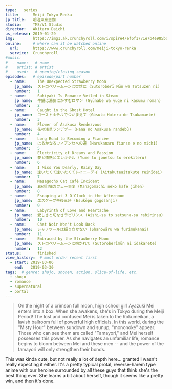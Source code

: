 ```yaml
---
type:   series
title:      Meiji Tokyo Renka
jp_title:   明治東亰恋伽
studio:     TMS/V1 Studio
director:   Akitaro Daichi
us_release: 2019-01-29 
img:        https://img1.ak.crunchyroll.com/i/spire4/ef6f1771e7b4e985bd65544121f3c1231546987212_thumb.jpg
online:     # where can it be watched online
  url:      https://www.crunchyroll.com/meiji-tokyo-renka
  service:  Crunchyroll
#music:
#  - name:   # name
#    artist: # artist
#    used:   # opening/closing season
episodes:   # episode/part number
  - name:     The Unexpected Strawberry Moon
    jp_name:  ストロベリームーンは突然に (Sutoroberī Mūn wa Totsuzen ni)
    number:   1
  - name:     Sukiyaki Is Romance Veiled in Steam
    jp_name:  牛鍋は湯気にかすむロマン (Gyūnabe wa yuge ni kasumu roman)
    number:   2
  - name:     Caught in the Ghost Hotel
    jp_name:  ゴーストホテルでつかまえて (Gōsuto Hoteru de Tsukamaete)
    number:   3
  - name:     Flower of Asakusa Rendezvous
    jp_name:  花の浅草ランデブー (Hana no Asakusa randebū)
    number:   4
  - name:     Long Road to Becoming a Fiancée
    jp_name:  はるかなるフィアンセへの道 (Harukanaru fianse e no michi)
    number:   5
  - name:     Electricity of Dreams and Passion
    jp_name:  夢と情熱とエレキテル (Yume to jōnetsu to erekiteru)
    number:   6
  - name:     I Miss You Dearly, Rainy Day
    jp_name:  逢いたくて逢いたくてレイニーデイ (Aitakuteaitakute reinīdei)
    number:   7
  - name:     Masagocho Cat Café Incident
    jp_name:  真砂町猫カフェー事変 (Managomachi neko kafe jihen)
    number:   8
  - name:     Escaping at 3 O'Clock in the Afternoon
    jp_name:  エスケープ午後三時 (Esukēpu gogosanji)
    number:   9
  - name:     Labyrinth of Love and Heartache
    jp_name:  愛しさと切なさラビリンス (Aishi-sa to setsuna-sa rabirinsu)
    number:   10
  - name:     Chat Noir Won't Look Back
    jp_name:  シャノワールは振り向かない (Shanowāru wa furimukanai)
    number:   11
  - name:     Embraced by the Strawberry Moon
    jp_name:  ストロベリームーンに抱かれて (Sutoroberīmūn ni idakarete)
    number:   12
status:       finished
view_history:  # must order recent first
  - start: 2019-03-06 
    end:   2019-03-30
tags:  # genre: shojo, shonen, action, slice-of-life, etc.
  - shojo
  - romance
  - supernatural
  - portal
---
```


> On the night of a crimson full moon, high school girl Ayazuki Mei enters into a box. When she awakens, she's in Tokyo during the Meiji Period! The lost and confused Mei is taken to the Rokumeikan, a lavish ballroom full of powerful high officials. In this world, during the "Misty Hour" between sundown and sunup, "mononoke" appear. Those who can see them are called "Tamayori," and Mei herself possesses this power. As she navigates an unfamiliar life, romance begins to bloom between Mei and these men -- and the power of the tamayori will only strengthen their bonds.

This was kinda cute, but not really a lot of depth here... granted I wasn't really expecting it either. It's a pretty typical protal, reverse-harem type anime with our heroine surrounded by all these guys that think she's the best thing ever. She learns a bit about herself, though it seems like a pretty win, and then it's done. 